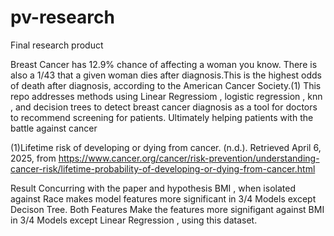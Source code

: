 # pv-research
Final research product

Breast Cancer has 12.9% chance of affecting a woman
 you know. There is also a 1/43 
that a given woman dies
 after diagnosis.This is the highest odds of death
 after diagnosis, according to the American Cancer
Society.(1) This repo addresses methods using Linear Regressiom
, logistic regression , knn , and decision trees
 to detect breast cancer diagnosis as a tool for
 doctors to recommend screening for patients. Ultimately
 helping patients with the battle against cancer


 (1)Lifetime risk of developing or dying from cancer. (n.d.). Retrieved April 6, 2025,
 from https://www.cancer.org/cancer/risk-prevention/understanding-cancer-risk/lifetime-probability-of-developing-or-dying-from-cancer.html


 Result 
 Concurring with the paper and hypothesis BMI , when isolated against Race makes model features more significant in 3/4 Models except Decison Tree.  Both Features Make the features more signifigant against BMI in 3/4 Models except Linear Regression , using this dataset.

